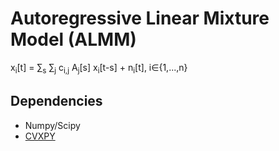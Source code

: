 # Autoregressive Linear Mixture Model (ALMM)

x<sub>i</sub>[t] = &sum;<sub>s</sub> &sum;<sub>j</sub> c<sub>i,j</sub> A<sub>j</sub>[s] x<sub>i</sub>[t-s] + n<sub>i</sub>[t], i&isin;{1,...,n}

## Dependencies

- Numpy/Scipy
- [CVXPY](https://www.cvxpy.org/)
